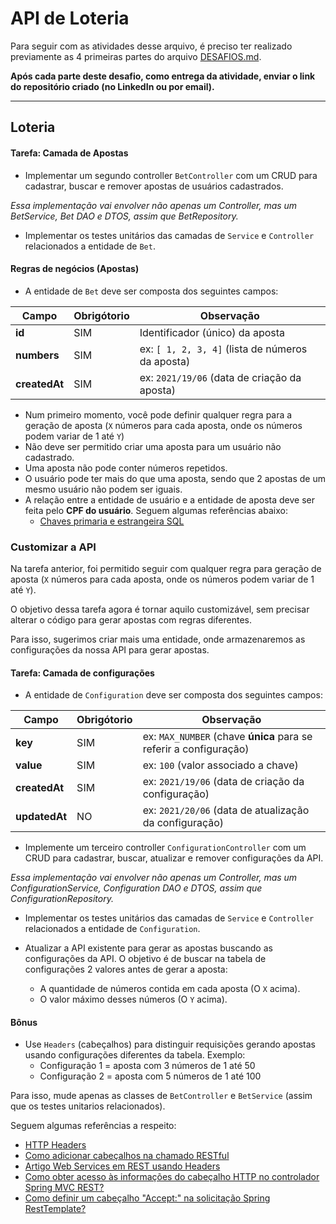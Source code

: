 # API de Loteria

Para seguir com as atividades desse arquivo, é preciso ter realizado previamente as 4 primeiras partes do arquivo [DESAFIOS.md](https://github.com/GuillaumeFalourd/java-training-api/tree/main/DESAFIOS.md).

**Após cada parte deste desafio, como entrega da atividade, enviar o link do repositório criado (no LinkedIn ou por email).**

* * *

## Loteria

#### Tarefa: Camada de Apostas

- Implementar um segundo controller `BetController` com um CRUD para cadastrar, buscar e remover apostas de usuários cadastrados.

*Essa implementação vai envolver não apenas um Controller, mas um BetService, Bet DAO e DTOS, assim que BetRepository.*

- Implementar os testes unitários das camadas de `Service` e `Controller` relacionados a entidade de `Bet`.

#### Regras de negócios (Apostas)

- A entidade de `Bet` deve ser composta dos seguintes campos:

Campo | Obrigótorio | Observação
------------ | ------------  | -------------
**id** | SIM | Identificador (único) da aposta
**numbers** | SIM | ex: `[ 1, 2, 3, 4]` (lista de números da aposta)
**createdAt** | SIM | ex: `2021/19/06` (data de criação da aposta)

- Num primeiro momento, você pode definir qualquer regra para a geração de aposta (`X` números para cada aposta, onde os números podem variar de 1 até `Y`)
- Não deve ser permitido criar uma aposta para um usuário não cadastrado.
- Uma aposta não pode conter números repetidos.
- O usuário pode ter mais do que uma aposta, sendo que 2 apostas de um mesmo usuário não podem ser iguais.
- A relação entre a entidade de usuário e a entidade de aposta deve ser feita pelo **CPF do usuário**. Seguem algumas referências abaixo:
  - [Chaves primaria e estrangeira SQL](https://www.devmedia.com.br/sql-aprenda-a-utilizar-a-chave-primaria-e-a-chave-estrangeira/37636)

### Customizar a API

Na tarefa anterior, foi permitido seguir com qualquer regra para geração de aposta (`X` números para cada aposta, onde os números podem variar de 1 até `Y`).

O objetivo dessa tarefa agora é tornar aquilo customizável, sem precisar alterar o código para gerar apostas com regras diferentes.

Para isso, sugerimos criar mais uma entidade, onde armazenaremos as configurações da nossa API para gerar apostas.

#### Tarefa: Camada de configurações

- A entidade de `Configuration` deve ser composta dos seguintes campos:

Campo | Obrigótorio | Observação
------------ | ------------  | -------------
**key** | SIM | ex: `MAX_NUMBER` (chave **única** para se referir a configuração)
**value** | SIM | ex: `100` (valor associado a chave)
**createdAt** | SIM | ex: `2021/19/06` (data de criação da configuração)
**updatedAt** | NO | ex: `2021/20/06` (data de atualização da configuração)

- Implemente um terceiro controller `ConfigurationController` com um CRUD para cadastrar, buscar, atualizar e remover configurações da API.

*Essa implementação vai envolver não apenas um Controller, mas um ConfigurationService, Configuration DAO e DTOS, assim que ConfigurationRepository.*

- Implementar os testes unitários das camadas de `Service` e `Controller` relacionados a entidade de `Configuration`.

- Atualizar a API existente para gerar as apostas buscando as configurações da API. O objetivo é de buscar na tabela de configurações 2 valores antes de gerar a aposta:
  - A quantidade de números contida em cada aposta (O `X` acima).
  - O valor máximo desses números (O `Y` acima).

#### Bônus

- Use `Headers` (cabeçalhos) para distinguir requisições gerando apostas usando configurações diferentes da tabela. Exemplo:
  - Configuração 1 = aposta com 3 números de 1 até 50
  - Configuração 2 = aposta com 5 números de 1 até 100

Para isso, mude apenas as classes de `BetController` e `BetService` (assim que os testes unitarios relacionados).

Seguem algumas referências a respeito:

- [HTTP Headers](https://www.devmedia.com.br/http-headers/41219)
- [Como adicionar cabeçalhos na chamado RESTful](https://www.ti-enxame.com/pt/java/como-adicionar-cabecalhos-na-chamada-restful-usando-api-do-cliente-jersey/1040425012/)
- [Artigo Web Services em REST usando Headers](http://www.ricardoluis.com/wp-content/uploads/2015/08/Artigo-WebServices-em-REST.pdf)
- [Como obter acesso às informações do cabeçalho HTTP no controlador Spring MVC REST?](https://qastack.com.br/programming/19556039/how-to-get-access-to-http-header-information-in-spring-mvc-rest-controller)
- [Como definir um cabeçalho "Accept:" na solicitação Spring RestTemplate?](https://qastack.com.br/programming/19238715/how-to-set-an-accept-header-on-spring-resttemplate-request)
